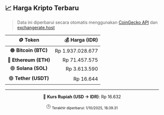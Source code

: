 

<!-- HARGA_KRIPTO -->
## 📈 Harga Kripto Terbaru

> Data ini diperbarui secara otomatis menggunakan [CoinGecko API](https://www.coingecko.com/) dan [exchangerate.host](https://exchangerate.host/)

<div align="center">

| 🪙 Token | 💰 Harga (IDR) |
|:------:|---------------:|
| 🟠 **Bitcoin (BTC)**   | Rp 1.937.028.677 |
| 🔵 **Ethereum (ETH)**  | Rp 71.457.575 |
| 🟣 **Solana (SOL)**    | Rp 3.613.590 |
| 🟢 **Tether (USDT)**   | Rp 16.644 |

---

💱 **Kurs Rupiah (USD → IDR)**: Rp 16.632

🕒 <sub>Terakhir diperbarui: 1/10/2025, 18.09.31</sub>

</div>
<!-- /HARGA_KRIPTO -->